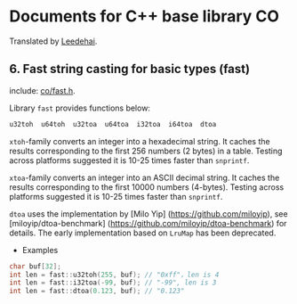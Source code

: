 # Documents for C++ base library CO

Translated by [Leedehai](https://github.com/Leedehai).

## 6. Fast string casting for basic types (fast)

include: [co/fast.h](https://github.com/idealvin/co/blob/master/include/co/fast.h).

Library `fast` provides functions below:

```cpp
u32toh  u64toh  u32toa  u64toa  i32toa  i64toa  dtoa
```

`xtoh`-family converts an integer into a hexadecimal string. It caches the results corresponding to the first 256 numbers (2 bytes) in a table. Testing across platforms suggested it is 10-25 times faster than `snprintf`.

`xtoa`-family converts an integer into an ASCII decimal string. It caches the results corresponding to the first 10000 numbers (4-bytes). Testing across platforms suggested it is 10-25 times faster than `snprintf`.

`dtoa` uses the implementation by [Milo Yip] (https://github.com/miloyip), see [miloyip/dtoa-benchmark] (https://github.com/miloyip/dtoa-benchmark) for details. The early implementation based on `LruMap` has been deprecated.

- Examples

```cpp
char buf[32];
int len = fast::u32toh(255, buf); // "0xff"，len is 4
int len = fast::i32toa(-99, buf); // "-99", len is 3
int len = fast::dtoa(0.123, buf); // "0.123"
```

